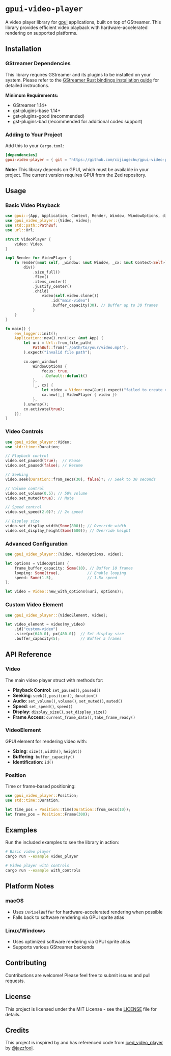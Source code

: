 # `gpui-video-player`

A video player library for [gpui](https://github.com/zed-industries/zed/tree/main/crates/gpui) applications, built on top of GStreamer. This library provides efficient video playback with hardware-accelerated rendering on supported platforms.

## Installation

### GStreamer Dependencies

This library requires GStreamer and its plugins to be installed on your system. Please refer to the [GStreamer Rust bindings installation guide](https://github.com/sdroege/gstreamer-rs?tab=readme-ov-file#installation) for detailed instructions.

**Minimum Requirements:**
- GStreamer 1.14+
- gst-plugins-base 1.14+
- gst-plugins-good (recommended)
- gst-plugins-bad (recommended for additional codec support)

### Adding to Your Project

Add this to your `Cargo.toml`:

```toml
[dependencies]
gpui-video-player = { git = "https://github.com/cijiugechu/gpui-video-player.git" }
```

**Note:** This library depends on GPUI, which must be available in your project. The current version requires GPUI from the Zed repository.

## Usage

### Basic Video Playback

```rust
use gpui::{App, Application, Context, Render, Window, WindowOptions, div, prelude::*};
use gpui_video_player::{Video, video};
use std::path::PathBuf;
use url::Url;

struct VideoPlayer {
    video: Video,
}

impl Render for VideoPlayer {
    fn render(&mut self, _window: &mut Window, _cx: &mut Context<Self>) -> impl IntoElement {
        div()
            .size_full()
            .flex()
            .items_center()
            .justify_center()
            .child(
                video(self.video.clone())
                    .id("main-video")
                    .buffer_capacity(30), // Buffer up to 30 frames
            )
    }
}

fn main() {
    env_logger::init();
    Application::new().run(|cx: &mut App| {
        let uri = Url::from_file_path(
            PathBuf::from("./path/to/your/video.mp4"),
        ).expect("invalid file path");

        cx.open_window(
            WindowOptions {
                focus: true,
                ..Default::default()
            },
            |_, cx| {
                let video = Video::new(&uri).expect("failed to create video");
                cx.new(|_| VideoPlayer { video })
            },
        ).unwrap();
        cx.activate(true);
    });
}
```

### Video Controls

```rust
use gpui_video_player::Video;
use std::time::Duration;

// Playback control
video.set_paused(true);  // Pause
video.set_paused(false); // Resume

// Seeking
video.seek(Duration::from_secs(30), false)?; // Seek to 30 seconds

// Volume control
video.set_volume(0.5); // 50% volume
video.set_muted(true); // Mute

// Speed control
video.set_speed(2.0)?; // 2x speed

// Display size
video.set_display_width(Some(800)); // Override width
video.set_display_height(Some(600)); // Override height
```

### Advanced Configuration

```rust
use gpui_video_player::{Video, VideoOptions, video};

let options = VideoOptions {
    frame_buffer_capacity: Some(10), // Buffer 10 frames
    looping: Some(true),            // Enable looping
    speed: Some(1.5),               // 1.5x speed
};

let video = Video::new_with_options(&uri, options)?;
```

### Custom Video Element

```rust
use gpui_video_player::{VideoElement, video};

let video_element = video(my_video)
    .id("custom-video")
    .size(px(640.0), px(480.0))  // Set display size
    .buffer_capacity(5);         // Buffer 5 frames
```

## API Reference

### Video

The main video player struct with methods for:

- **Playback Control**: `set_paused()`, `paused()`
- **Seeking**: `seek()`, `position()`, `duration()`
- **Audio**: `set_volume()`, `volume()`, `set_muted()`, `muted()`
- **Speed**: `set_speed()`, `speed()`
- **Display**: `display_size()`, `set_display_size()`
- **Frame Access**: `current_frame_data()`, `take_frame_ready()`

### VideoElement

GPUI element for rendering video with:

- **Sizing**: `size()`, `width()`, `height()`
- **Buffering**: `buffer_capacity()`
- **Identification**: `id()`

### Position

Time or frame-based positioning:

```rust
use gpui_video_player::Position;
use std::time::Duration;

let time_pos = Position::Time(Duration::from_secs(10));
let frame_pos = Position::Frame(300);
```

## Examples

Run the included examples to see the library in action:

```bash
# Basic video player
cargo run --example video_player

# Video player with controls
cargo run --example with_controls
```

## Platform Notes

### macOS
- Uses `CVPixelBuffer` for hardware-accelerated rendering when possible
- Falls back to software rendering via GPUI sprite atlas

### Linux/Windows
- Uses optimized software rendering via GPUI sprite atlas
- Supports various GStreamer backends


## Contributing

Contributions are welcome! Please feel free to submit issues and pull requests.

## License

This project is licensed under the MIT License - see the [LICENSE](LICENSE) file for details.

## Credits

This project is inspired by and has referenced code from [iced_video_player](https://github.com/jazzfool/iced_video_player) by [@jazzfool](https://github.com/jazzfool).
